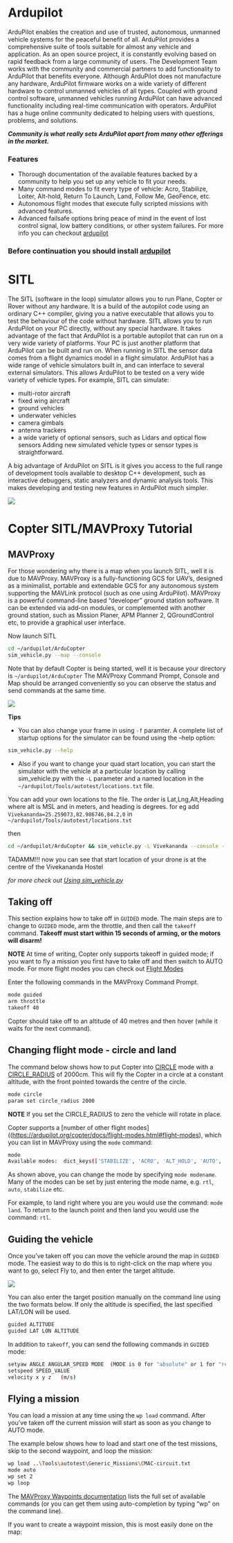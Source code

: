 
# Ardupilot 
ArduPilot enables the creation and use of trusted, autonomous, unmanned vehicle systems for the peaceful benefit of all. ArduPilot provides a comprehensive suite of tools suitable for almost any vehicle and application. As an open source project, it is constantly evolving based on rapid feedback from a large community of users. The Development Team works with the community and commercial partners to add functionality to ArduPilot that benefits everyone. Although ArduPilot does not manufacture any hardware, ArduPilot firmware works on a wide variety of different hardware to control unmanned vehicles of all types. Coupled with ground control software, unmanned vehicles running ArduPilot can have advanced functionality including real-time communication with operators. ArduPilot has a huge online community dedicated to helping users with questions, problems, and solutions.

_**Community is what really sets ArduPilot apart from many other offerings in the market.**_

### Features
- Thorough documentation of the available features backed by a community to help you set up any vehicle to fit your needs.
- Many command modes to fit every type of vehicle: Acro, Stabilize, Loiter, Alt-hold, Return To Launch, Land, Follow Me, GeoFence, etc.
- Autonomous flight modes that execute fully scripted missions with advanced features.
- Advanced failsafe options bring peace of mind in the event of lost control signal, low battery conditions, or other system failures.
  For more info you can checkout [ardupilot](https://ardupilot.org/ardupilot/)

### Before continuation you should install [ardupilot](https://github.com/Bhaveshmeghwal21/AMC_Summer_Camp-2024/blob/main/Intermediate/ROS/Ardupilot-installation.md)



# SITL
The SITL (software in the loop) simulator allows you to run Plane, Copter or Rover without any hardware. It is a build of the autopilot code using an ordinary C++ compiler, giving you a native executable that allows you to test the behaviour of the code without hardware.
SITL allows you to run ArduPilot on your PC directly, without any special hardware. It takes advantage of the fact that ArduPilot is a portable autopilot that can run on a very wide variety of platforms. Your PC is just another platform that ArduPilot can be built and run on.
When running in SITL the sensor data comes from a flight dynamics model in a flight simulator. ArduPilot has a wide range of vehicle simulators built in, and can interface to several external simulators. This allows ArduPilot to be tested on a very wide variety of vehicle types. For example, SITL can simulate:
- multi-rotor aircraft
- fixed wing aircraft
- ground vehicles
- underwater vehicles
- camera gimbals
- antenna trackers
- a wide variety of optional sensors, such as Lidars and optical flow sensors
Adding new simulated vehicle types or sensor types is straightforward.

A big advantage of ArduPilot on SITL is it gives you access to the full range of development tools available to desktop C++ development, such as interactive debuggers, static analyzers and dynamic analysis tools. This makes developing and testing new features in ArduPilot much simpler.

![](https://ardupilot.org/dev/_images/ArdupilotSoftwareintheLoopSITL.jpg)

# Copter SITL/MAVProxy Tutorial
## MAVProxy
For those wondering why there is a map when you launch SITL, well it is due to MAVProxy.
MAVProxy is a fully-functioning GCS for UAV’s, designed as a minimalist, portable and extendable GCS for any autonomous system supporting the MAVLink protocol (such as one using ArduPilot). MAVProxy is a powerful command-line based “developer” ground station software. It can be extended via add-on modules, or complemented with another ground station, such as Mission Planer, APM Planner 2, QGroundControl etc, to provide a graphical user interface.

Now launch SITL
```bash
cd ~/ardupilot/ArduCopter
sim_vehicle.py --map --console
```
Note that by default Copter is being started, well it is because your directory is ```~/ardupilot/ArduCopter``` 
The MAVProxy Command Prompt, Console and Map should be arranged conveniently so you can observe the status and send commands at the same time.

![](https://ardupilot.org/dev/_images/mavproxy_sitl_console_and_map.jpg)


**Tips**
- You can also change your frame in using ```-f``` paramter. A complete list of startup options for the simulator can be found using the –help option:
```bash
sim_vehicle.py --help
```
- Also if you want to change your quad start location, you can start the simulator with the vehicle at a particular location by calling sim_vehicle.py with the ```-L``` parameter and a named location in the ```~/ardupilot/Tools/autotest/locations.txt``` file.

You can add your own locations to the file. The order is Lat,Lng,Alt,Heading where alt is MSL and in meters, and heading is degrees.
for eg add ```Vivekananda=25.259073,82.986746,84.2,0``` in ```~/ardupilot/Tools/autotest/locations.txt```

then
```bash
cd ~/ardupilot/ArduCopter && sim_vehicle.py -L Vivekananda --console --map
```

TADAMM!!! now you can see that start location of your drone is at the centre of the Vivekananda Hostel 

_for more check out [Using sim_vehicle.py](https://ardupilot.org/dev/docs/using-sitl-for-ardupilot-testing.html#using-sim-vehicle-py)_

## Taking off
This section explains how to take off in ```GUIDED``` mode. The main steps are to change to ```GUIDED``` mode, arm the throttle, and then call the ```takeoff``` command. **Takeoff must start within 15 seconds of arming, or the motors will disarm!**

**NOTE** At time of writing, Copter only supports takeoff in guided mode; if you want to fly a mission you first have to take off and then switch to AUTO mode. For more flight modes you can check out [Flight Modes](https://ardupilot.org/copter/docs/flight-modes.html)

Enter the following commands in the MAVProxy Command Prompt.
```bash
mode guided
arm throttle
takeoff 40
```
Copter should take off to an altitude of 40 metres and then hover (while it waits for the next command).

## Changing flight mode - circle and land
The command below shows how to put Copter into [CIRCLE](https://ardupilot.org/copter/docs/circle-mode.html#circle-mode) mode with a [CIRCLE_RADIUS](https://ardupilot.org/copter/docs/parameters.html#circle-radius) of 2000cm. This will fly the Copter in a circle at a constant altitude, with the front pointed towards the centre of the circle.

```bash
mode circle
param set circle_radius 2000
```

**NOTE** If you set the CIRCLE_RADIUS to zero the vehicle will rotate in place.

Copter supports a [number of other flight modes]((https://ardupilot.org/copter/docs/flight-modes.html#flight-modes), which you can list in MAVProxy using the ```mode``` command:
```bash
mode
Available modes:  dict_keys(['STABILIZE', 'ACRO', 'ALT_HOLD', 'AUTO', 'GUIDED', 'LOITER', 'RTL', 'CIRCLE', 'POSITION', 'LAND', 'OF_LOITER', 'DRIFT', 'SPORT', 'FLIP', 'AUTOTUNE', 'POSHOLD', 'BRAKE', 'THROW', 'AVOID_ADSB', 'GUIDED_NOGPS', 'SMART_RTL', 'FLOWHOLD', 'FOLLOW', 'ZIGZAG', 'SYSTEMID', 'AUTOROTATE', 'AUTO_RTL'])
```
As shown above, you can change the mode by specifying ```mode modename```. Many of the modes can be set by just entering the mode name, e.g. ```rtl```, ```auto```, ```stabilize``` etc.

For example, to land right where you are you would use the command: ```mode land```. To return to the launch point and then land you would use the command: ```rtl```.

## Guiding the vehicle
Once you’ve taken off you can move the vehicle around the map in ```GUIDED``` mode. The easiest way to do this is to right-click on the map where you want to go, select Fly to, and then enter the target altitude.

![](https://ardupilot.org/dev/_images/MAVProxyCopter_flyto.jpg)

You can also enter the target position manually on the command line using the two formats below. If only the altitude is specified, the last specified LAT/LON will be used.
```bash
guided ALTITUDE
guided LAT LON ALTITUDE
```


In addition to ```takeoff```, you can send the following commands in ```GUIDED``` mode:
```bash
setyaw ANGLE ANGULAR_SPEED MODE  (MODE is 0 for "absolute" or 1 for "relative")
setspeed SPEED_VALUE
velocity x y z   (m/s)
```
## Flying a mission 
You can load a mission at any time using the ```wp load``` command. After you’ve taken off the current mission will start as soon as you change to AUTO mode.

The example below shows how to load and start one of the test missions, skip to the second waypoint, and loop the mission:
```bash
wp load ..\Tools\autotest\Generic_Missions\CMAC-circuit.txt
mode auto
wp set 2
wp loop
```
The [MAVProxy Waypoints documentation](https://ardupilot.org/mavproxy/docs/uav_configuration/waypoints.html#mavproxy-waypoints) lists the full set of available commands (or you can get them using auto-completion by typing “wp” on the command line).

If you want to create a waypoint mission, this is most easily done on the map:













